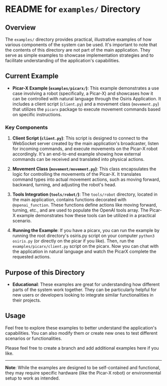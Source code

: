 # README for `examples/` Directory

## Overview

The `examples/` directory provides practical, illustrative examples of how various components of the system can be used. It's important to note that the contents of this directory are not part of the main application. They serve as simple examples to showcase implementation strategies and to facilitate understanding of the application's capabilities.

## Current Example

- **Picar-X Example (`examples/picarx/`)**: This example demonstrates a use case involving a robot (specifically, a Picar-X) and showcases how it can be controlled with natural language through the Osiris Application. It includes a client script (`client.py`) and a movement class (`movement.py`) that utilizes the `picarx` package to execute movement commands based on specific instructions.

### Key Components

1. **Client Script (`client.py`)**: This script is designed to connect to the WebSocket server created by the main application's broadcaster, listen for incoming commands, and execute movements on the Picar-X robot accordingly. It's an end-to-end example showing how external commands can be received and translated into physical actions.

2. **Movement Class (`movement/movement.py`)**: This class encapsulates the logic for controlling the movements of the Picar-X. It translates command types into actual movement actions, such as moving forward, backward, turning, and adjusting the robot's head.

3. **Tools Integration (`tools/robot/`)**: The `tools/robot` directory, located in the main application, contains functions decorated with `@openai_function`. These functions define actions like moving forward, turning, etc., and are used to populate the OpenAI tools array. The Picar-X example demonstrates how these tools can be utilized in a practical scenario.

4. **Running the Example**: If you have a picarx, you can run the example by running the root directory's osiris.py script  on your computer `python3 osiris.py` (or directly on the picar if you like). Then, run the `examples/picarx/client.py` script on the picarx. Now you can chat with the application in natural language and watch the PicarX complete the requested actions.

## Purpose of this Directory

- **Educational**: These examples are great for understanding how different parts of the system work together. They can be particularly helpful for new users or developers looking to integrate similar functionalities in their projects.

## Usage

Feel free to explore these examples to better understand the application's capabilities. You can also modify them or create new ones to test different scenarios or functionalities.

Please feel free to create a branch and add additional examples here if you like. 

---

**Note**: While the examples are designed to be self-contained and functional, they may require specific hardware (like the Picar-X robot) or environmental setup to work as intended.